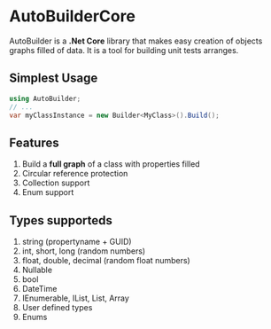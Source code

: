 # AutoBuilderCore
AutoBuilder is a **.Net Core** library that makes easy creation of objects graphs filled of data.
It is a tool for building unit tests arranges.

## Simplest Usage
```csharp
using AutoBuilder;
// ...
var myClassInstance = new Builder<MyClass>().Build();
```

## Features
1. Build a **full graph** of a class with properties filled
1. Circular reference protection
1. Collection support
1. Enum support

## Types supporteds
1. string (propertyname + GUID)
1. int, short, long (random numbers)
1. float, double, decimal (random float numbers)
1. Nullable
1. bool 
1. DateTime
1. IEnumerable<T>, IList<T>, List<T>, Array
1. User defined types
1. Enums